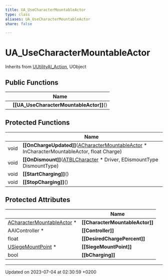 ```yaml
---
title: UA_UseCharacterMountableActor
type: class
aliases: UA_UseCharacterMountableActor
share: false

---
```


# UA_UseCharacterMountableActor





Inherits from [UUtilityAI_Action](/docs/SDK/Source/Classes/classUUtilityAI__Action.md), UObject

## Public Functions

|                | Name           |
| -------------- | -------------- |
| | **[[UA_UseCharacterMountableActor]]**() |

## Protected Functions

|                | Name           |
| -------------- | -------------- |
| void | **[[OnChargeUpdated]]**([ACharacterMountableActor](/docs/SDK/Source/Classes/classACharacterMountableActor.md) * InCharacterMountableActor, float Charge) |
| void | **[[OnDismount]]**([ATBLCharacter](/docs/SDK/Source/Classes/classATBLCharacter.md) * Driver, EDismountType DismountType) |
| void | **[[StartCharging]]**() |
| void | **[[StopCharging]]**() |

## Protected Attributes

|                | Name           |
| -------------- | -------------- |
| [ACharacterMountableActor](/docs/SDK/Source/Classes/classACharacterMountableActor.md) * | **[[CharacterMountableActor]]**  |
| AAIController * | **[[Controller]]**  |
| float | **[[DesiredChargePercent]]**  |
| [USiegeMountPoint](/docs/SDK/Source/Classes/classUSiegeMountPoint.md) * | **[[SiegeMountPoint]]**  |
| bool | **[[bCharging]]**  |

-------------------------------

Updated on 2023-07-04 at 02:30:59 +0200